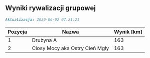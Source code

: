 ## Wyniki rywalizacji grupowej

```markdown
Aktualizacja: 2020-06-02 07:21:21
```

Pozycja | Nazwa | Wynik [km] |
------------ | -------------  | -------------
 1 |Drużyna A | 163 
 2 |Ciosy Mocy aka Ostry Cień Mgły | 163